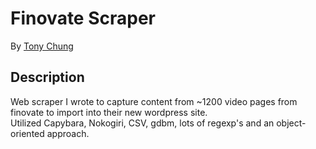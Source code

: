 # Finovate Scraper

By [Tony Chung](http://www.github.com/tonycchung)

## Description  
Web scraper I wrote to capture content from ~1200 video pages from finovate to import into their new wordpress site.  
Utilized Capybara, Nokogiri, CSV, gdbm, lots of regexp's and an object-oriented approach.
